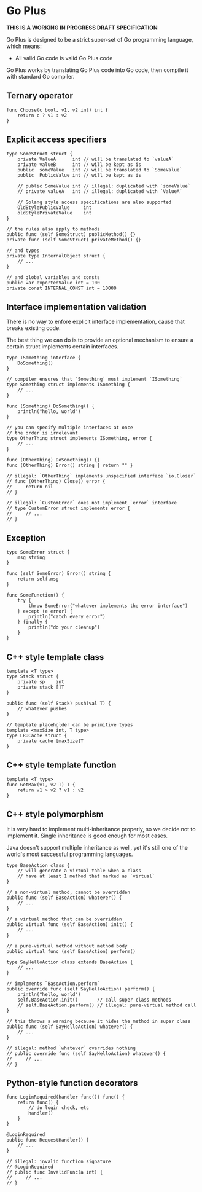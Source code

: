 # Go Plus

**THIS IS A WORKING IN PROGRESS DRAFT SPECIFICATION**

Go Plus is designed to be a strict
super-set of Go programming language, which means:

* All valid Go code is valid Go Plus code

Go Plus works by translating Go Plus code into Go code, then compile
it with standard Go compiler.

## Ternary operator

```goplus
func Choose(c bool, v1, v2 int) int {
    return c ? v1 : v2
}
```

## Explicit access specifiers

```goplus
type SomeStruct struct {
    private ValueA      int // will be translated to `valueA`
    private valueB      int // will be kept as is
    public  someValue   int // will be translated to `SomeValue`
    public  PublicValue int // will be kept as is

    // public SomeValue int // illegal: duplicated with `someValue`
    // private valueA   int // illegal: duplicated with `ValueA`

    // Golang style access specifications are also supported
    OldStylePublicValue     int 
    oldStylePrivateValue    int
}

// the rules also apply to methods
public func (self SomeStruct) publicMethod() {}
private func (self SomeStruct) privateMethod() {}

// and types
private type InternalObject struct {
    // ...
}

// and global variables and consts
public var exportedValue int = 100
private const INTERNAL_CONST int = 10000
```

## Interface implementation validation

There is no way to enfore explicit interface implementation, cause
that breaks existing code.

The best thing we can do is to provide an optional mechanism to ensure
a certain struct implements certain interfaces.

```goplus
type ISomething interface {
    DoSomething()
}

// compiler ensures that `Something` must implement `ISomething`
type Something struct implements ISomething {
    // ...
}

func (Something) DoSomething() {
    println("hello, world")
}

// you can specify multiple interfaces at once
// the order is irrelevant
type OtherThing struct implements ISomething, error {
    // ...
}

func (OtherThing) DoSomething() {}
func (OtherThing) Error() string { return "" }

// illegal: `OtherThing` implements unspecified interface `io.Closer`
// func (OtherThing) Close() error { 
//     return nil
// }

// illegal: `CustomError` does not implement `error` interface
// type CustomError struct implements error {
//     // ...
// }
```

## Exception

```goplus
type SomeError struct {
    msg string
}

func (self SomeError) Error() string {
    return self.msg
}

func SomeFunction() {
    try {
        throw SomeError("whatever implements the error interface")
    } except (e error) {
        println("catch every error")
    } finally {
        println("do your cleanup")
    }
}
```

## C++ style template class

```goplus
template <T type>
type Stack struct {
    private sp    int
    private stack []T
}

public func (self Stack) push(val T) {
    // whatever pushes
}

// template placeholder can be primitive types
template <maxSize int, T type>
type LRUCache struct {
    private cache [maxSize]T
}
```

## C++ style template function

```goplus
template <T type>
func GetMax(v1, v2 T) T {
    return v1 > v2 ? v1 : v2
}
```

## C++ style polymorphism

It is very hard to implement multi-inheritance properly, so we decide
not to implement it. Single inheritance is good enough for most cases.

Java doesn't support multiple inheritance as well, yet it's still one 
of the world's most successful programming languages.

```goplus
type BaseAction class {
    // will generate a virtual table when a class
    // have at least 1 method that marked as `virtual`
}

// a non-virtual method, cannot be overridden
public func (self BaseAction) whatever() {
    // ...
}

// a virtual method that can be overridden
public virtual func (self BaseAction) init() {
    // ...
}

// a pure-virtual method without method body
public virtual func (self BaseAction) perform()

type SayHelloAction class extends BaseAction {
    // ...
}

// implements `BaseAction.perform`
public override func (self SayHelloAction) perform() {
    println("hello, world")
    self.BaseAction.init()       // call super class methods
    // self.BaseAction.perform() // illegal: pure-virtual method call 
}

// this throws a warning because it hides the method in super class
public func (self SayHelloAction) whatever() {
    // ...
}

// illegal: method `whatever` overrides nothing
// public override func (self SayHelloAction) whatever() {
//     // ...
// }
```

## Python-style function decorators

```goplus
func LoginRequired(handler func()) func() {
    return func() {
        // do login check, etc
        handler()
    }
}

@LoginRequired
public func RequestHandler() {
    // ...
}

// illegal: invalid function signature
// @LoginRequired
// public func InvalidFunc(a int) {
//     // ...
// }
```
